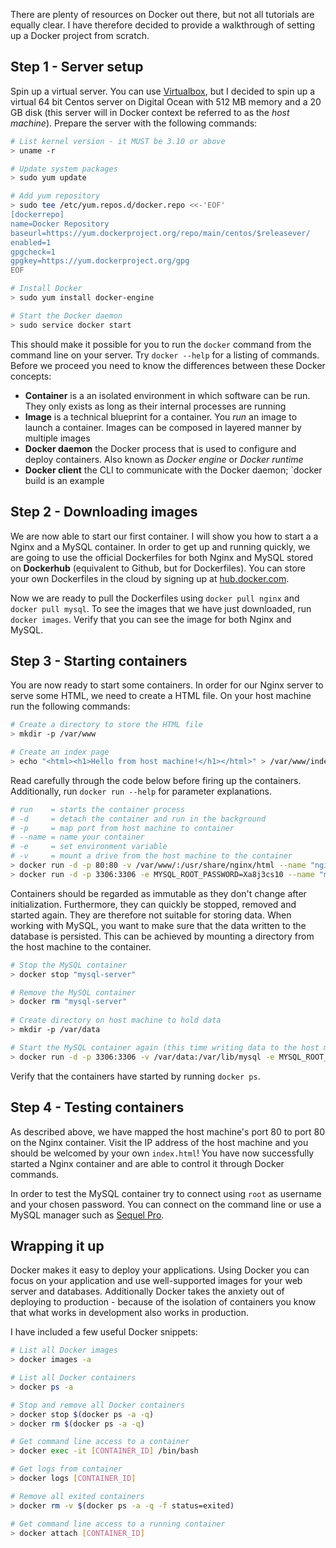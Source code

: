 There are plenty of resources on Docker out there, but not all tutorials are equally clear. I have therefore decided to provide a walkthrough of setting up a Docker project from scratch. 

## Step 1 - Server setup

Spin up a virtual server. You can use [Virtualbox](https://www.virtualbox.org/), but I decided to spin up a virtual 64 bit Centos server on Digital Ocean with 512 MB memory and a 20 GB disk (this server will in Docker context be referred to as the *host machine*). Prepare the server with the following commands:

```bash
# List kernel version - it MUST be 3.10 or above
> uname -r

# Update system packages
> sudo yum update

# Add yum repository
> sudo tee /etc/yum.repos.d/docker.repo <<-'EOF'
[dockerrepo]
name=Docker Repository
baseurl=https://yum.dockerproject.org/repo/main/centos/$releasever/
enabled=1
gpgcheck=1
gpgkey=https://yum.dockerproject.org/gpg
EOF

# Install Docker
> sudo yum install docker-engine

# Start the Docker daemon
> sudo service docker start
```

This should make it possible for you to run the `docker` command from the command line on your server. Try `docker --help` for a listing of commands. Before we proceed you need to know the differences between these Docker concepts:

- **Container** is a an isolated environment in which software can be run. They only exists as long as their internal processes are running
- **Image** is a technical blueprint for a container. You *run* an image to launch a container. Images can be composed in layered manner by multiple images
- **Docker daemon** the Docker process that is used to configure and deploy containers. Also known as *Docker engine* or *Docker runtime*
- **Docker client** the CLI to communicate with the Docker daemon; `docker build is an example

## Step 2 - Downloading images

We are now able to start our first container. I will show you how to start a a Nginx and a MySQL container. In order to get up and running quickly, we are going to use the official Dockerfiles for both Nginx and MySQL stored on **Dockerhub** (equivalent to Github, but for Dockerfiles). You can store your own Dockerfiles in the cloud by signing up at [hub.docker.com](https://hub.docker.com/).

Now we are ready to pull the Dockerfiles using `docker pull nginx` and `docker pull mysql`. To see the images that we have just downloaded, run `docker images`. Verify that you can see the image for both Nginx and MySQL.

## Step 3 - Starting containers

You are now ready to start some containers. In order for our Nginx server to serve some HTML, we need to create a HTML file. On your host machine run the following commands: 

```bash
# Create a directory to store the HTML file
> mkdir -p /var/www

# Create an index page
> echo "<html><h1>Hello from host machine!</h1></html>" > /var/www/index.html
```

Read carefully through the code below before firing up the containers. Additionally, run `docker run --help` for parameter explanations.

```bash
# run    = starts the container process
# -d     = detach the container and run in the background
# -p     = map port from host machine to container
# --name = name your container
# -e     = set environment variable
# -v     = mount a drive from the host machine to the container
> docker run -d -p 80:80 -v /var/www/:/usr/share/nginx/html --name "nginx-server" nginx
> docker run -d -p 3306:3306 -e MYSQL_ROOT_PASSWORD=Xa8j3cs10 --name "mysql-server" mysql
```

Containers should be regarded as immutable as they don't change after initialization. Furthermore, they can quickly be stopped, removed and started again. They are therefore not suitable for storing data. When working with MySQL, you want to make sure that the data written to the database is persisted. This can be achieved by mounting a directory from the host machine to the container.

```bash
# Stop the MySQL container
> docker stop "mysql-server"

# Remove the MySQL container
> docker rm "mysql-server"
 
# Create directory on host machine to hold data
> mkdir -p /var/data

# Start the MySQL container again (this time writing data to the host machine)
> docker run -d -p 3306:3306 -v /var/data:/var/lib/mysql -e MYSQL_ROOT_PASSWORD=Xa8j3cs10 --name "mysql-server" mysql
```

Verify that the containers have started by running `docker ps`. 

## Step 4 - Testing containers

As described above, we have mapped the host machine's port 80 to port 80 on the Nginx container. Visit the IP address of the host machine and you should be welcomed by your own `index.html`! You have now successfully started a Nginx container and are able to control it through Docker commands.

In order to test the MySQL container try to connect using `root` as username and your chosen password. You can connect on the command line or use a MySQL manager such as [Sequel Pro](http://www.sequelpro.com/).

## Wrapping it up
Docker makes it easy to deploy your applications. Using Docker you can focus on your application and use well-supported images for your web server and databases. Additionally Docker takes the anxiety out of deploying to production - because of the isolation of containers you know that what works in development also works in production. 

I have included a few useful Docker snippets:

```bash
# List all Docker images
> docker images -a

# List all Docker containers
> docker ps -a

# Stop and remove all Docker containers
> docker stop $(docker ps -a -q)
> docker rm $(docker ps -a -q)

# Get command line access to a container
> docker exec -it [CONTAINER_ID] /bin/bash

# Get logs from container
> docker logs [CONTAINER_ID]

# Remove all exited containers
> docker rm -v $(docker ps -a -q -f status=exited)

# Get command line access to a running container
> docker attach [CONTAINER_ID]
```


